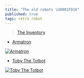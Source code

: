 ```yaml
---
title: "The old robots \U0001F916"
published: true
tags: retro robot
---
```

> [The Inventory](http://www.theoldrobots.com/index2.html)

- [Armatron](http://www.theoldrobots.com/armatron1.html)

[![Armatron](https://www.theoldrobots.com/images14/big15.JPG)](https://www.theoldrobots.com/armatron1.html)

- [Toby The Totbot](https://www.theoldrobots.com/Totbot.html)

[![Toby The Totbot](https://www.theoldrobots.com/images61/Totbot-3.JPG)](https://www.theoldrobots.com/Totbot.html)